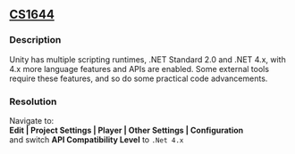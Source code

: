 ## [CS1644](https://docs.microsoft.com/en-us/dotnet/csharp/language-reference/compiler-messages/cs1644)

### Description
Unity has multiple scripting runtimes, .NET Standard 2.0 and .NET 4.x, with 4.x more language features and APIs are enabled. Some external tools require these features, and so do some practical code advancements.

### Resolution

Navigate to:  
**Edit | Project Settings | Player | Other Settings | Configuration**  
and switch **API Compatibility Level** to `.Net 4.x`